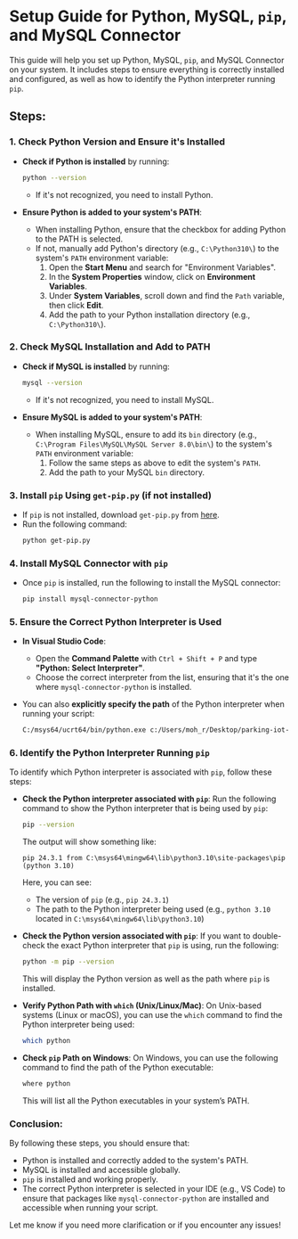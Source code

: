 # Setup Guide for Python, MySQL, `pip`, and MySQL Connector

This guide will help you set up Python, MySQL, `pip`, and MySQL Connector on your system. It includes steps to ensure everything is correctly installed and configured, as well as how to identify the Python interpreter running `pip`.

## Steps:

### 1. **Check Python Version and Ensure it's Installed**
   - **Check if Python is installed** by running:
     ```bash
     python --version
     ```
     - If it's not recognized, you need to install Python.
   
   - **Ensure Python is added to your system's PATH**:
     - When installing Python, ensure that the checkbox for adding Python to the PATH is selected.
     - If not, manually add Python's directory (e.g., `C:\Python310\`) to the system's `PATH` environment variable:
       1. Open the **Start Menu** and search for "Environment Variables".
       2. In the **System Properties** window, click on **Environment Variables**.
       3. Under **System Variables**, scroll down and find the `Path` variable, then click **Edit**.
       4. Add the path to your Python installation directory (e.g., `C:\Python310\`).

### 2. **Check MySQL Installation and Add to PATH**
   - **Check if MySQL is installed** by running:
     ```bash
     mysql --version
     ```
     - If it's not recognized, you need to install MySQL.

   - **Ensure MySQL is added to your system's PATH**:
     - When installing MySQL, ensure to add its `bin` directory (e.g., `C:\Program Files\MySQL\MySQL Server 8.0\bin\`) to the system's `PATH` environment variable:
       1. Follow the same steps as above to edit the system's `PATH`.
       2. Add the path to your MySQL `bin` directory.

### 3. **Install `pip` Using `get-pip.py` (if not installed)**
   - If `pip` is not installed, download `get-pip.py` from [here](https://bootstrap.pypa.io/get-pip.py).
   - Run the following command:
     ```bash
     python get-pip.py
     ```

### 4. **Install MySQL Connector with `pip`**
   - Once `pip` is installed, run the following to install the MySQL connector:
     ```bash
     pip install mysql-connector-python
     ```

### 5. **Ensure the Correct Python Interpreter is Used**
   - **In Visual Studio Code**:
     - Open the **Command Palette** with `Ctrl + Shift + P` and type **"Python: Select Interpreter"**.
     - Choose the correct interpreter from the list, ensuring that it's the one where `mysql-connector-python` is installed.
   
   - You can also **explicitly specify the path** of the Python interpreter when running your script:
     ```bash
     C:/msys64/ucrt64/bin/python.exe c:/Users/moh_r/Desktop/parking-iot-simulator.py
     ```

### 6. **Identify the Python Interpreter Running `pip`**
   To identify which Python interpreter is associated with `pip`, follow these steps:

   - **Check the Python interpreter associated with `pip`**:
     Run the following command to show the Python interpreter that is being used by `pip`:
     ```bash
     pip --version
     ```
     The output will show something like:
     ```
     pip 24.3.1 from C:\msys64\mingw64\lib\python3.10\site-packages\pip (python 3.10)
     ```
     Here, you can see:
     - The version of `pip` (e.g., `pip 24.3.1`)
     - The path to the Python interpreter being used (e.g., `python 3.10` located in `C:\msys64\mingw64\lib\python3.10`)

   - **Check the Python version associated with `pip`**:
     If you want to double-check the exact Python interpreter that `pip` is using, run the following:
     ```bash
     python -m pip --version
     ```
     This will display the Python version as well as the path where `pip` is installed.

   - **Verify Python Path with `which` (Unix/Linux/Mac)**:
     On Unix-based systems (Linux or macOS), you can use the `which` command to find the Python interpreter being used:
     ```bash
     which python
     ```

   - **Check `pip` Path on Windows**:
     On Windows, you can use the following command to find the path of the Python executable:
     ```bash
     where python
     ```
     This will list all the Python executables in your system’s PATH.

### Conclusion:
By following these steps, you should ensure that:
- Python is installed and correctly added to the system's PATH.
- MySQL is installed and accessible globally.
- `pip` is installed and working properly.
- The correct Python interpreter is selected in your IDE (e.g., VS Code) to ensure that packages like `mysql-connector-python` are installed and accessible when running your script.

Let me know if you need more clarification or if you encounter any issues!

